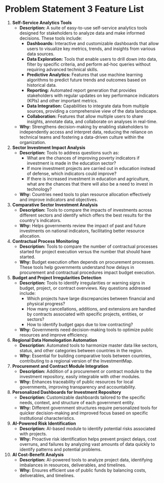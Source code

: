 # Problem Statement 3 Feature List

1. **Self-Service Analytics Tools**
    - **Description:** A suite of easy-to-use self-service analytics tools designed for stakeholders to analyze data and make informed decisions. These tools include:
        - **Dashboards:** Interactive and customizable dashboards that allow users to visualize key metrics, trends, and insights from various data sources.
        - **Data Exploration:** Tools that enable users to drill down into data, filter by specific criteria, and perform ad-hoc queries without requiring advanced technical skills.
        - **Predictive Analytics:** Features that use machine learning algorithms to predict future trends and outcomes based on historical data.
        - **Reporting:** Automated report generation that provides stakeholders with regular updates on key performance indicators (KPIs) and other important metrics.
        - **Data Integration:** Capabilities to integrate data from multiple sources, providing a comprehensive view of the data landscape.
        - **Collaboration:** Features that allow multiple users to share insights, annotate data, and collaborate on analyses in real-time.
    - **Why:** Strengthens decision-making by enabling stakeholders to independently access and interpret data, reducing the reliance on technical teams and fostering a data-driven culture within the organization.
2. **Sector Investment Impact Analysis**
    - **Description:** Tools to address questions such as:
        - What are the chances of improving poverty indicators if investment is made in the education sector?
        - If more investment projects are carried out in education instead of defense, which indicators could improve?
        - If there is increased investment in education and agriculture, what are the chances that there will also be a need to invest in technology?
    - **Why:** Countries need tools to plan resource allocation effectively and improve indicators and objectives.
3. **Comparative Sector Investment Analysis**
    - **Description:** Tools to compare the impacts of investments across different sectors and identify which offers the best results for the country's indicators.
    - **Why:** Helps governments review the impact of past and future investments on national indicators, facilitating better resource allocation.
4. **Contractual Process Monitoring**
    - **Description:** Tools to compare the number of contractual processes started for project execution versus the number that should have started.
    - **Why:** Budget execution often depends on procurement processes. These tools help governments understand how delays in procurement and contractual procedures impact budget execution.
5. **Budget and Project Irregularities Detection**
    - **Description:** Tools to identify irregularities or warning signs in budget, project, or contract overviews. Key questions addressed include:
        - Which projects have large discrepancies between financial and physical progress?
        - How many cancellations, additions, and extensions are handled by contracts associated with specific projects, entities, or sectors?
        - How to identify budget gaps due to low contracting?
    - **Why:** Governments need decision-making tools to optimize public resources and improve efficiency.
6. **Regional Data Homologation Automation**
    - **Description:** Automated tools to harmonize master data like sectors, status, and other categories between countries in the region.
    - **Why:** Essential for building comparative tools between countries, contributing to a regional version of the InvestmentMap.
7. **Procurement and Contract Module Integration**
    - **Description:** Addition of a procurement or contract module to the investment repository, easily integrable with other modules.
    - **Why:** Enhances traceability of public resources for local governments, improving transparency and accountability.
8. **Personalized Dashboards for Investment Repository**
    - **Description:** Customizable dashboards tailored to the specific needs, context, and structure of each government entity.
    - **Why:** Different government structures require personalized tools for quicker decision-making and improved focus based on specific institutional characteristics.
9. **AI-Powered Risk Identification**
    - **Description:** AI-based module to identify potential risks associated with projects.
    - **Why:** Proactive risk identification helps prevent project delays, cost overruns, and failures by analyzing vast amounts of data quickly to identify patterns and potential problems.
10. **AI Cost-Benefit Analysis**
    - **Description:** AI-powered tools to analyze project data, identifying imbalances in resources, deliverables, and timelines.
    - **Why:** Ensures efficient use of public funds by balancing costs, deliverables, and timelines.
